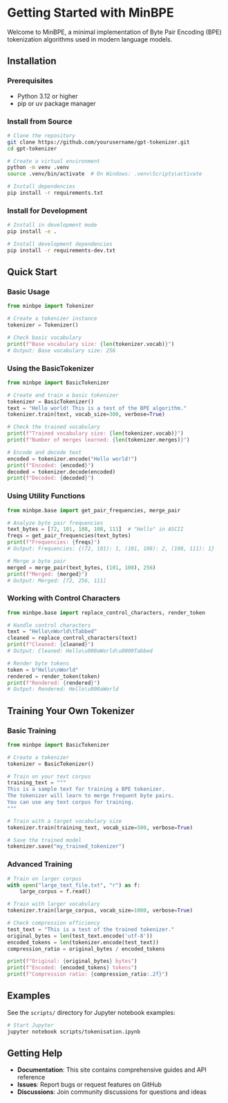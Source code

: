 # Getting Started with MinBPE

Welcome to MinBPE, a minimal implementation of Byte Pair Encoding (BPE) tokenization algorithms used in modern language models.

## Installation

### Prerequisites

- Python 3.12 or higher
- pip or uv package manager

### Install from Source

```bash
# Clone the repository
git clone https://github.com/yourusername/gpt-tokenizer.git
cd gpt-tokenizer

# Create a virtual environment
python -m venv .venv
source .venv/bin/activate  # On Windows: .venv\Scripts\activate

# Install dependencies
pip install -r requirements.txt
```

### Install for Development

```bash
# Install in development mode
pip install -e .

# Install development dependencies
pip install -r requirements-dev.txt
```

## Quick Start

### Basic Usage

```python
from minbpe import Tokenizer

# Create a tokenizer instance
tokenizer = Tokenizer()

# Check basic vocabulary
print(f"Base vocabulary size: {len(tokenizer.vocab)}")
# Output: Base vocabulary size: 256
```

### Using the BasicTokenizer

```python
from minbpe import BasicTokenizer

# Create and train a basic tokenizer
tokenizer = BasicTokenizer()
text = "Hello world! This is a test of the BPE algorithm."
tokenizer.train(text, vocab_size=300, verbose=True)

# Check the trained vocabulary
print(f"Trained vocabulary size: {len(tokenizer.vocab)}")
print(f"Number of merges learned: {len(tokenizer.merges)}")

# Encode and decode text
encoded = tokenizer.encode("Hello world!")
print(f"Encoded: {encoded}")
decoded = tokenizer.decode(encoded)
print(f"Decoded: {decoded}")
```

### Using Utility Functions

```python
from minbpe.base import get_pair_frequencies, merge_pair

# Analyze byte pair frequencies
text_bytes = [72, 101, 108, 108, 111]  # "Hello" in ASCII
freqs = get_pair_frequencies(text_bytes)
print(f"Frequencies: {freqs}")
# Output: Frequencies: {(72, 101): 1, (101, 108): 2, (108, 111): 1}

# Merge a byte pair
merged = merge_pair(text_bytes, (101, 108), 256)
print(f"Merged: {merged}")
# Output: Merged: [72, 256, 111]
```

### Working with Control Characters

```python
from minbpe.base import replace_control_characters, render_token

# Handle control characters
text = "Hello\nWorld\tTabbed"
cleaned = replace_control_characters(text)
print(f"Cleaned: {cleaned}")
# Output: Cleaned: Hello\u000aWorld\u0009Tabbed

# Render byte tokens
token = b"Hello\nWorld"
rendered = render_token(token)
print(f"Rendered: {rendered}")
# Output: Rendered: Hello\u000aWorld
```

## Training Your Own Tokenizer

### Basic Training

```python
from minbpe import BasicTokenizer

# Create a tokenizer
tokenizer = BasicTokenizer()

# Train on your text corpus
training_text = """
This is a sample text for training a BPE tokenizer.
The tokenizer will learn to merge frequent byte pairs.
You can use any text corpus for training.
"""

# Train with a target vocabulary size
tokenizer.train(training_text, vocab_size=500, verbose=True)

# Save the trained model
tokenizer.save("my_trained_tokenizer")
```

### Advanced Training

```python
# Train on larger corpus
with open("large_text_file.txt", "r") as f:
    large_corpus = f.read()

# Train with larger vocabulary
tokenizer.train(large_corpus, vocab_size=1000, verbose=True)

# Check compression efficiency
test_text = "This is a test of the trained tokenizer."
original_bytes = len(test_text.encode('utf-8'))
encoded_tokens = len(tokenizer.encode(test_text))
compression_ratio = original_bytes / encoded_tokens

print(f"Original: {original_bytes} bytes")
print(f"Encoded: {encoded_tokens} tokens")
print(f"Compression ratio: {compression_ratio:.2f}")
```

## Examples

See the `scripts/` directory for Jupyter notebook examples:

```bash
# Start Jupyter
jupyter notebook scripts/tokenisation.ipynb
```

## Getting Help

- **Documentation**: This site contains comprehensive guides and API reference
- **Issues**: Report bugs or request features on GitHub
- **Discussions**: Join community discussions for questions and ideas
